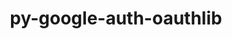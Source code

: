 ---
title: "py-google-auth-oauthlib"
layout: cache
categories: [package, develop]
meta: {"versions": ["0.4.6"], "compilers": ["apple-clang@=14.0.0", "apple-clang@=14.0.3", "gcc@=11.3.0", "gcc@=7.3.1"], "oss": ["amzn2", "ubuntu22.04", "ventura"], "platforms": ["darwin", "linux"], "targets": ["aarch64", "ivybridge", "x86_64_v3", "x86_64_v4"], "stacks": ["ml-darwin-aarch64-mps", "ml-linux-x86_64-cpu", "ml-linux-x86_64-cuda", "ml-linux-x86_64-rocm", "root"], "num_specs": 17, "num_specs_by_stack": {"ml-darwin-aarch64-mps": 2, "root": 17, "ml-linux-x86_64-cuda": 7, "ml-linux-x86_64-rocm": 7, "ml-linux-x86_64-cpu": 7}}
spec_details: [{"hash": "6gqfqbujgefpo2qvbmvebev4rml2fte7", "compiler": "apple-clang@=14.0.0", "versions": ["0.4.6"], "os": "ventura", "platform": "darwin", "target": "aarch64", "variants": ["build_system=python_pip"], "stacks": ["ml-darwin-aarch64-mps", "root"], "size": "-", "tarball": "https://binaries.spack.io/develop/build_cache/darwin-ventura-aarch64/apple-clang-14.0.0/py-google-auth-oauthlib-0.4.6/darwin-ventura-aarch64-apple-clang-14.0.0-py-google-auth-oauthlib-0.4.6-6gqfqbujgefpo2qvbmvebev4rml2fte7.spack"}, {"hash": "bm6v3z34j3z3qfycsv2kglcpssjfyruz", "compiler": "apple-clang@=14.0.3", "versions": ["0.4.6"], "os": "ventura", "platform": "darwin", "target": "aarch64", "variants": ["build_system=python_pip"], "stacks": ["ml-darwin-aarch64-mps", "root"], "size": "-", "tarball": "https://binaries.spack.io/develop/build_cache/darwin-ventura-aarch64/apple-clang-14.0.3/py-google-auth-oauthlib-0.4.6/darwin-ventura-aarch64-apple-clang-14.0.3-py-google-auth-oauthlib-0.4.6-bm6v3z34j3z3qfycsv2kglcpssjfyruz.spack"}, {"hash": "7vreq7fna423fnopjguhtyw7pe4eoios", "compiler": "gcc@=7.3.1", "versions": ["0.4.6"], "os": "amzn2", "platform": "linux", "target": "ivybridge", "variants": ["build_system=python_pip"], "stacks": ["root"], "size": "-", "tarball": "https://binaries.spack.io/develop/build_cache/linux-amzn2-ivybridge/gcc-7.3.1/py-google-auth-oauthlib-0.4.6/linux-amzn2-ivybridge-gcc-7.3.1-py-google-auth-oauthlib-0.4.6-7vreq7fna423fnopjguhtyw7pe4eoios.spack"}, {"hash": "ahu3ywkuvq5wlz3ajrtira6fd5r6u3wr", "compiler": "gcc@=7.3.1", "versions": ["0.4.6"], "os": "amzn2", "platform": "linux", "target": "ivybridge", "variants": ["build_system=python_pip"], "stacks": ["root"], "size": "-", "tarball": "https://binaries.spack.io/develop/build_cache/linux-amzn2-ivybridge/gcc-7.3.1/py-google-auth-oauthlib-0.4.6/linux-amzn2-ivybridge-gcc-7.3.1-py-google-auth-oauthlib-0.4.6-ahu3ywkuvq5wlz3ajrtira6fd5r6u3wr.spack"}, {"hash": "3f3egaycfok4dmfbh3sq4bekcda5e37e", "compiler": "gcc@=7.3.1", "versions": ["0.4.6"], "os": "amzn2", "platform": "linux", "target": "ivybridge", "variants": ["build_system=python_pip"], "stacks": ["root"], "size": "-", "tarball": "https://binaries.spack.io/develop/build_cache/linux-amzn2-ivybridge/gcc-7.3.1/py-google-auth-oauthlib-0.4.6/linux-amzn2-ivybridge-gcc-7.3.1-py-google-auth-oauthlib-0.4.6-3f3egaycfok4dmfbh3sq4bekcda5e37e.spack"}, {"hash": "pkyrs43dtdb5v6pu2qkgs5dxzy3a76ih", "compiler": "gcc@=7.3.1", "versions": ["0.4.6"], "os": "amzn2", "platform": "linux", "target": "x86_64_v3", "variants": ["build_system=python_pip"], "stacks": ["root"], "size": "-", "tarball": "https://binaries.spack.io/develop/build_cache/linux-amzn2-x86_64_v3/gcc-7.3.1/py-google-auth-oauthlib-0.4.6/linux-amzn2-x86_64_v3-gcc-7.3.1-py-google-auth-oauthlib-0.4.6-pkyrs43dtdb5v6pu2qkgs5dxzy3a76ih.spack"}, {"hash": "rrnjseaiuys6afm7pruhebesfoi7hvk4", "compiler": "gcc@=7.3.1", "versions": ["0.4.6"], "os": "amzn2", "platform": "linux", "target": "x86_64_v3", "variants": [], "stacks": ["root"], "size": "-", "tarball": "https://binaries.spack.io/develop/build_cache/linux-amzn2-x86_64_v3/gcc-7.3.1/py-google-auth-oauthlib-0.4.6/linux-amzn2-x86_64_v3-gcc-7.3.1-py-google-auth-oauthlib-0.4.6-rrnjseaiuys6afm7pruhebesfoi7hvk4.spack"}, {"hash": "tqzuwc6dly6smblwy2k65olpjewedfot", "compiler": "gcc@=7.3.1", "versions": ["0.4.6"], "os": "amzn2", "platform": "linux", "target": "x86_64_v3", "variants": [], "stacks": ["root"], "size": "-", "tarball": "https://binaries.spack.io/develop/build_cache/linux-amzn2-x86_64_v3/gcc-7.3.1/py-google-auth-oauthlib-0.4.6/linux-amzn2-x86_64_v3-gcc-7.3.1-py-google-auth-oauthlib-0.4.6-tqzuwc6dly6smblwy2k65olpjewedfot.spack"}, {"hash": "yjcdg6eqjmspojmpwnyleies6zaz7mav", "compiler": "gcc@=7.3.1", "versions": ["0.4.6"], "os": "amzn2", "platform": "linux", "target": "x86_64_v3", "variants": ["build_system=python_pip"], "stacks": ["root"], "size": "-", "tarball": "https://binaries.spack.io/develop/build_cache/linux-amzn2-x86_64_v3/gcc-7.3.1/py-google-auth-oauthlib-0.4.6/linux-amzn2-x86_64_v3-gcc-7.3.1-py-google-auth-oauthlib-0.4.6-yjcdg6eqjmspojmpwnyleies6zaz7mav.spack"}, {"hash": "cqzzxqnb3nbuuubfqe5sgffdulnhq3tt", "compiler": "gcc@=7.3.1", "versions": ["0.4.6"], "os": "amzn2", "platform": "linux", "target": "x86_64_v4", "variants": [], "stacks": ["root"], "size": "-", "tarball": "https://binaries.spack.io/develop/build_cache/linux-amzn2-x86_64_v4/gcc-7.3.1/py-google-auth-oauthlib-0.4.6/linux-amzn2-x86_64_v4-gcc-7.3.1-py-google-auth-oauthlib-0.4.6-cqzzxqnb3nbuuubfqe5sgffdulnhq3tt.spack"}, {"hash": "bm4n2rdvz7kd6vt7srb3ki7hzefo2zed", "compiler": "gcc@=11.3.0", "versions": ["0.4.6"], "os": "ubuntu22.04", "platform": "linux", "target": "x86_64_v3", "variants": ["build_system=python_pip"], "stacks": ["ml-linux-x86_64-cuda", "ml-linux-x86_64-rocm", "ml-linux-x86_64-cpu", "root"], "size": "-", "tarball": "https://binaries.spack.io/develop/build_cache/linux-ubuntu22.04-x86_64_v3/gcc-11.3.0/py-google-auth-oauthlib-0.4.6/linux-ubuntu22.04-x86_64_v3-gcc-11.3.0-py-google-auth-oauthlib-0.4.6-bm4n2rdvz7kd6vt7srb3ki7hzefo2zed.spack"}, {"hash": "22xheyqua6ymmikwfgrkn4l3jkix4435", "compiler": "gcc@=11.3.0", "versions": ["0.4.6"], "os": "ubuntu22.04", "platform": "linux", "target": "x86_64_v3", "variants": ["build_system=python_pip"], "stacks": ["ml-linux-x86_64-cuda", "ml-linux-x86_64-rocm", "ml-linux-x86_64-cpu", "root"], "size": "-", "tarball": "https://binaries.spack.io/develop/build_cache/linux-ubuntu22.04-x86_64_v3/gcc-11.3.0/py-google-auth-oauthlib-0.4.6/linux-ubuntu22.04-x86_64_v3-gcc-11.3.0-py-google-auth-oauthlib-0.4.6-22xheyqua6ymmikwfgrkn4l3jkix4435.spack"}, {"hash": "4ggdo77fil4u7tqh5ga52dtiyjg5skph", "compiler": "gcc@=11.3.0", "versions": ["0.4.6"], "os": "ubuntu22.04", "platform": "linux", "target": "x86_64_v3", "variants": ["build_system=python_pip"], "stacks": ["ml-linux-x86_64-cuda", "ml-linux-x86_64-rocm", "ml-linux-x86_64-cpu", "root"], "size": "-", "tarball": "https://binaries.spack.io/develop/build_cache/linux-ubuntu22.04-x86_64_v3/gcc-11.3.0/py-google-auth-oauthlib-0.4.6/linux-ubuntu22.04-x86_64_v3-gcc-11.3.0-py-google-auth-oauthlib-0.4.6-4ggdo77fil4u7tqh5ga52dtiyjg5skph.spack"}, {"hash": "nwdpelbqxzbyivmyuqmatrzcatntnvfs", "compiler": "gcc@=11.3.0", "versions": ["0.4.6"], "os": "ubuntu22.04", "platform": "linux", "target": "x86_64_v3", "variants": ["build_system=python_pip"], "stacks": ["ml-linux-x86_64-cuda", "ml-linux-x86_64-rocm", "ml-linux-x86_64-cpu", "root"], "size": "-", "tarball": "https://binaries.spack.io/develop/build_cache/linux-ubuntu22.04-x86_64_v3/gcc-11.3.0/py-google-auth-oauthlib-0.4.6/linux-ubuntu22.04-x86_64_v3-gcc-11.3.0-py-google-auth-oauthlib-0.4.6-nwdpelbqxzbyivmyuqmatrzcatntnvfs.spack"}, {"hash": "qyxq2bwlpn7edg6mo6f7p7wtsx3vb4lo", "compiler": "gcc@=11.3.0", "versions": ["0.4.6"], "os": "ubuntu22.04", "platform": "linux", "target": "x86_64_v3", "variants": ["build_system=python_pip"], "stacks": ["ml-linux-x86_64-cuda", "ml-linux-x86_64-rocm", "ml-linux-x86_64-cpu", "root"], "size": "-", "tarball": "https://binaries.spack.io/develop/build_cache/linux-ubuntu22.04-x86_64_v3/gcc-11.3.0/py-google-auth-oauthlib-0.4.6/linux-ubuntu22.04-x86_64_v3-gcc-11.3.0-py-google-auth-oauthlib-0.4.6-qyxq2bwlpn7edg6mo6f7p7wtsx3vb4lo.spack"}, {"hash": "2bee4upn2fnudpshlwt3wisdat24x6cb", "compiler": "gcc@=11.3.0", "versions": ["0.4.6"], "os": "ubuntu22.04", "platform": "linux", "target": "x86_64_v3", "variants": ["build_system=python_pip"], "stacks": ["ml-linux-x86_64-cuda", "ml-linux-x86_64-rocm", "ml-linux-x86_64-cpu", "root"], "size": "-", "tarball": "https://binaries.spack.io/develop/build_cache/linux-ubuntu22.04-x86_64_v3/gcc-11.3.0/py-google-auth-oauthlib-0.4.6/linux-ubuntu22.04-x86_64_v3-gcc-11.3.0-py-google-auth-oauthlib-0.4.6-2bee4upn2fnudpshlwt3wisdat24x6cb.spack"}, {"hash": "fb33xqyasz74jbffonvrmyl66rnmgxsn", "compiler": "gcc@=11.3.0", "versions": ["0.4.6"], "os": "ubuntu22.04", "platform": "linux", "target": "x86_64_v3", "variants": ["build_system=python_pip"], "stacks": ["ml-linux-x86_64-cuda", "ml-linux-x86_64-rocm", "ml-linux-x86_64-cpu", "root"], "size": "-", "tarball": "https://binaries.spack.io/develop/build_cache/linux-ubuntu22.04-x86_64_v3/gcc-11.3.0/py-google-auth-oauthlib-0.4.6/linux-ubuntu22.04-x86_64_v3-gcc-11.3.0-py-google-auth-oauthlib-0.4.6-fb33xqyasz74jbffonvrmyl66rnmgxsn.spack"}]
---